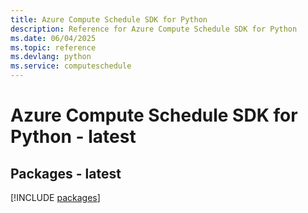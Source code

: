 ```yaml
---
title: Azure Compute Schedule SDK for Python
description: Reference for Azure Compute Schedule SDK for Python
ms.date: 06/04/2025
ms.topic: reference
ms.devlang: python
ms.service: computeschedule
---
```

# Azure Compute Schedule SDK for Python - latest
## Packages - latest
[!INCLUDE [packages](compute-schedule-index.md)]